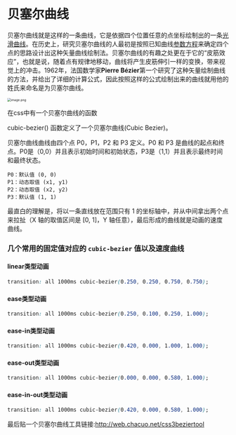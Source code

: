 # 贝塞尔曲线

贝塞尔曲线就是这样的一条曲线，它是依据四个位置任意的点坐标绘制出的一条[光滑曲线](https://baike.baidu.com/item/光滑曲线)。在历史上，研究贝塞尔曲线的人最初是按照已知曲线[参数方程](https://baike.baidu.com/item/参数方程)来确定四个点的思路设计出这种矢量曲线绘制法。贝塞尔曲线的有趣之处更在于它的“皮筋效应”，也就是说，随着点有规律地移动，曲线将产生皮筋伸引一样的变换，带来视觉上的冲击。1962年，法国数学家**Pierre Bézier**第一个研究了这种矢量绘制曲线的方法，并给出了详细的计算公式，因此按照这样的公式绘制出来的曲线就用他的姓氏来命名是为贝塞尔曲线。

<img src="https://p1-juejin.byteimg.com/tos-cn-i-k3u1fbpfcp/b8fec96e61e24904b949926a6c4394a8~tplv-k3u1fbpfcp-watermark.image" alt="image.png" style="zoom:50%;" />

在css中有一个贝塞尔曲线的函数

cubic-bezier() 函数定义了一个贝塞尔曲线(Cubic Bezier)。

贝塞尔曲线曲线由四个点 P0，P1，P2 和 P3 定义。P0 和 P3 是曲线的起点和终点。P0是（0,0）并且表示初始时间和初始状态，P3是（1,1）并且表示最终时间和最终状态。

```
P0：默认值 (0, 0)
P1：动态取值 (x1, y1)
P2：动态取值 (x2, y2)
P3：默认值 (1, 1)
```

最直白的理解是，将以一条直线放在范围只有 1 的坐标轴中，并从中间拿出两个点来拉扯（X 轴的取值区间是 [0, 1]，Y 轴任意），最后形成的曲线就是动画的速度曲线。

### 几个常用的固定值对应的 `cubic-bezier` 值以及速度曲线

#### linear类型动画

```css
transition: all 1000ms cubic-bezier(0.250, 0.250, 0.750, 0.750); 
```

#### ease类型动画

```css
transition: all 1000ms cubic-bezier(0.250, 0.100, 0.250, 1.000);
```

#### ease-in类型动画

```css
transition: all 1000ms cubic-bezier(0.420, 0.000, 1.000, 1.000); 
```

#### ease-out类型动画

```css
transition: all 1000ms cubic-bezier(0.000, 0.000, 0.580, 1.000); 
```

#### ease-in-out类型动画

```css
transition: all 1000ms cubic-bezier(0.420, 0.000, 0.580, 1.000); 
```

最后贴一个贝塞尔曲线工具链接:http://web.chacuo.net/css3beziertool
